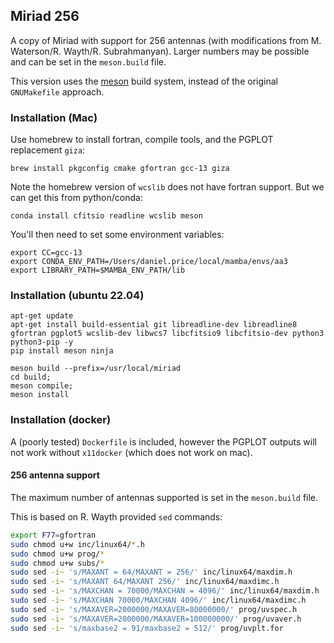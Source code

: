 ## Miriad 256

A copy of Miriad with support for 256 antennas (with modifications from M. Waterson/R. Wayth/R. Subrahmanyan). Larger numbers
may be possible and can be set in the `meson.build` file.

This version uses the [meson](https://mesonbuild.com/) build system, instead of the original `GNUMakefile` approach.

### Installation (Mac)

Use homebrew to install fortran, compile tools, and the PGPLOT replacement `giza`:

```
brew install pkgconfig cmake gfortran gcc-13 giza
```

Note the homebrew version of `wcslib` does not have fortran support.
But we can get this from python/conda:

```
conda install cfitsio readline wcslib meson
```

You'll then need to set some environment variables:

```
export CC=gcc-13
export CONDA_ENV_PATH=/Users/daniel.price/local/mamba/envs/aa3
export LIBRARY_PATH=$MAMBA_ENV_PATH/lib 
```

### Installation (ubuntu 22.04)

```
apt-get update 
apt-get install build-essential git libreadline-dev libreadline8 gfortran pgplot5 wcslib-dev libwcs7 libcfitsio9 libcfitsio-dev python3 python3-pip -y
pip install meson ninja
```

```
meson build --prefix=/usr/local/miriad
cd build; 
meson compile; 
meson install
```

### Installation (docker)

A (poorly tested) `Dockerfile` is included, however the PGPLOT outputs will not work without `x11docker` (which does not work on mac).

#### 256 antenna support

The maximum number of antennas supported is set in the `meson.build` file.

This is based on R. Wayth provided `sed` commands:

```bash
export F77=gfortran
sudo chmod u+w inc/linux64/*.h
sudo chmod u+w prog/*
sudo chmod u+w subs/*
sudo sed -i~ 's/MAXANT = 64/MAXANT = 256/' inc/linux64/maxdim.h
sudo sed -i~ 's/MAXANT 64/MAXANT 256/' inc/linux64/maxdimc.h
sudo sed -i~ 's/MAXCHAN = 70000/MAXCHAN = 4096/' inc/linux64/maxdim.h
sudo sed -i~ 's/MAXCHAN 70000/MAXCHAN 4096/' inc/linux64/maxdimc.h
sudo sed -i~ 's/MAXAVER=2000000/MAXAVER=80000000/' prog/uvspec.h
sudo sed -i~ 's/MAXAVER=2000000/MAXAVER=100000000/' prog/uvaver.h
sudo sed -i~ 's/maxbase2 = 91/maxbase2 = 512/' prog/uvplt.for
```
